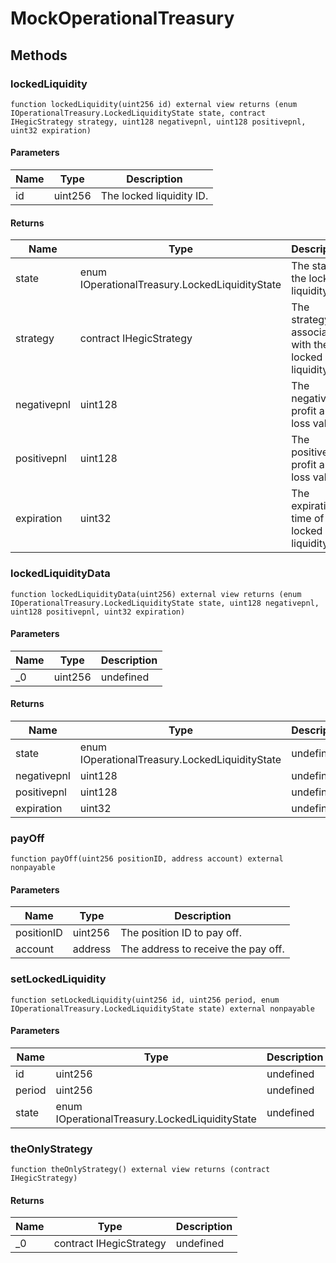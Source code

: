 # MockOperationalTreasury









## Methods

### lockedLiquidity

```solidity
function lockedLiquidity(uint256 id) external view returns (enum IOperationalTreasury.LockedLiquidityState state, contract IHegicStrategy strategy, uint128 negativepnl, uint128 positivepnl, uint32 expiration)
```





#### Parameters

| Name | Type | Description |
|---|---|---|
| id | uint256 | The locked liquidity ID. |

#### Returns

| Name | Type | Description |
|---|---|---|
| state | enum IOperationalTreasury.LockedLiquidityState | The state of the locked liquidity. |
| strategy | contract IHegicStrategy | The strategy associated with the locked liquidity. |
| negativepnl | uint128 | The negative profit and loss value. |
| positivepnl | uint128 | The positive profit and loss value. |
| expiration | uint32 | The expiration time of the locked liquidity. |

### lockedLiquidityData

```solidity
function lockedLiquidityData(uint256) external view returns (enum IOperationalTreasury.LockedLiquidityState state, uint128 negativepnl, uint128 positivepnl, uint32 expiration)
```





#### Parameters

| Name | Type | Description |
|---|---|---|
| _0 | uint256 | undefined |

#### Returns

| Name | Type | Description |
|---|---|---|
| state | enum IOperationalTreasury.LockedLiquidityState | undefined |
| negativepnl | uint128 | undefined |
| positivepnl | uint128 | undefined |
| expiration | uint32 | undefined |

### payOff

```solidity
function payOff(uint256 positionID, address account) external nonpayable
```





#### Parameters

| Name | Type | Description |
|---|---|---|
| positionID | uint256 | The position ID to pay off. |
| account | address | The address to receive the pay off. |

### setLockedLiquidity

```solidity
function setLockedLiquidity(uint256 id, uint256 period, enum IOperationalTreasury.LockedLiquidityState state) external nonpayable
```





#### Parameters

| Name | Type | Description |
|---|---|---|
| id | uint256 | undefined |
| period | uint256 | undefined |
| state | enum IOperationalTreasury.LockedLiquidityState | undefined |

### theOnlyStrategy

```solidity
function theOnlyStrategy() external view returns (contract IHegicStrategy)
```






#### Returns

| Name | Type | Description |
|---|---|---|
| _0 | contract IHegicStrategy | undefined |




